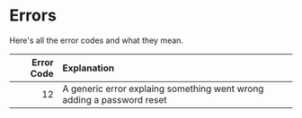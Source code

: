 # Errors

Here's all the error codes and what they mean.

| Error Code | Explanation                |
|-----------:|:----------------------------|
| 12 | A generic error explaing something went wrong adding a password reset
